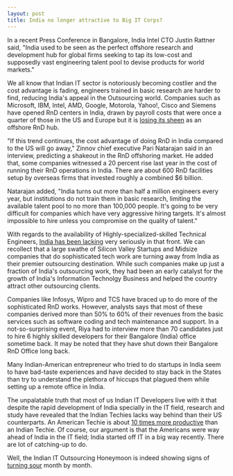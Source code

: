 ```yaml
---
layout: post
title: India no longer attractive to Big IT Corps?
---
```


In a recent Press Conference in Bangalore, India Intel CTO Justin Rattner said, "India used to be seen as the perfect offshore research and development hub for global firms seeking to tap its low-cost and supposedly vast engineering talent pool to devise products for world markets."

We all know that Indian IT sector is notoriously becoming costlier and the cost advantage is fading, engineers trained in basic research are harder to find, reducing India's appeal in the Outsourcing world. Companies such as Microsoft, IBM, Intel, AMD, Google, Motorola, Yahoo!, Cisco and Siemens have opened RnD centers in India, drawn by payroll costs that were once a quarter of those in the US and Europe but it is <a href="http://www.physorg.com/news122722653.html">losing its sheen</a> as an offshore RnD hub.

"If this trend continues, the cost advantage of doing RnD in India compared to the US will go away," Zinnov chief executive Pari Natarajan said in an interview, predicting a shakeout in the RnD offshoring market. He added that, some  companies witnessed a 20 percent rise last year in the cost of running their RnD operations in India. There are about 600 RnD facilities setup by overseas firms that invested roughly a combined $6 billion.

Natarajan added, "India turns out more than half a million engineers every year, but institutions do not train them in basic research, limiting the available talent pool to no more than 100,000 people. It's going to be very difficult for companies which have very aggressive hiring targets. It's almost impossible to hire unless you compromise on the quality of talent."

With regards to the availability of Highly-specialized-skilled Technical Engineers, <a href="/2007/indian-tech-no-longer-for-startups-that-does-sophisticated-technology/">India has been lacking</a> very seriously in that front. We can recollect that a large swathe of Silicon Valley Startups and Midsize companies that do sophisticated tech work are turning away from India as their premier outsourcing destination. While such companies make up just a fraction of India's outsourcing work, they had been an early catalyst for the growth of India's Information Technolgy Business and helped the country attract other outsourcing clients.

Companies like Infosys, Wipro and TCS have braced up to do more of the sophisticated RnD works. However, analysts says that most of these companies derived more than 50% to 60% of their revenues from the basic services such as software coding and tech maintenance and support. In a not-so-surprising event, Riya had to interview more than 70 candidates just to hire 6 highly skilled developers for their Bangalore (India) office sometime back. It may be noted that they have shut down their Bangalore RnD Office long back.

Many Indian-American entrepreneur who tried to do startups in India seem to have bad-taste experiences and have decided to stay back in the States than try to understand the plethora of hiccups that plagued them while setting up a remote office in India.

The unpalatable truth that most of us Indian IT Developers live with it that despite the rapid development of India specially in the IT field, research and study have revealed that the Indian Techies lacks way behind than their US counterparts. An American Techie is about <a href="/2007/techies-productivity-americans-10-times-better-than-indians/">10 times more productive</a> than an Indian Techie. Of course, our argument is that the Americans were way ahead of India in the IT field; India started off IT in a big way recently. There are lot of catching-up to do.

Well, the Indian IT Outsourcing Honeymoon is indeed showing signs of <a href="/2007/technology-internet-services-bpo-call-center-honeymoon-in-india-about-to-turn-sour/">turning sour</a> month by month.